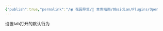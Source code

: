 ```yaml
---
{"publish":true,"permalink":"/🍀 花园导览/🧰 本库指南/Obsidian/Plugins/Open Tab Settings.md","created":"2025-06-06","modified":"2025-06-16","published":"2025-07-10T21:22:32.456+08:00","tags":["obsidian插件"],"cssclasses":""}
---
```



设置tab打开的默认行为
